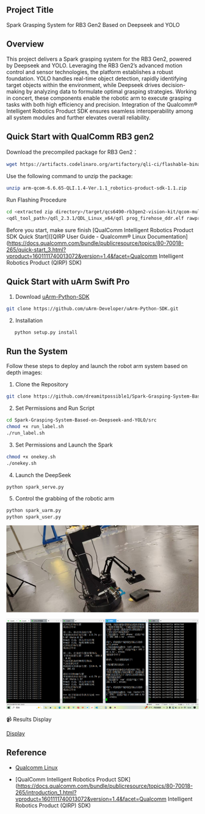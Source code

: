 ## Project Title
Spark Grasping System for RB3 Gen2 Based on Deepseek and YOLO


## Overview
This project delivers a Spark grasping system for the RB3 Gen2, powered by Deepseek and YOLO. Leveraging the RB3 Gen2’s advanced motion control and sensor technologies, the platform establishes a robust foundation. YOLO handles real-time object detection, rapidly identifying target objects within the environment, while Deepseek drives decision-making by analyzing data to formulate optimal grasping strategies. Working in concert, these components enable the robotic arm to execute grasping tasks with both high efficiency and precision. Integration of the Qualcomm® Intelligent Robotics Product SDK ensures seamless interoperability among all system modules and further elevates overall reliability.

## Quick Start with QualComm RB3 gen2
Download the precompiled package for RB3 Gen2：

```bash
wget https://artifacts.codelinaro.org/artifactory/qli-ci/flashable-binaries/qirpsdk/qcs6490-rb3gen2-vision-kit/arm-qcom-6.6.65-QLI.1.4-Ver.1.1_robotics-product-sdk-1.1.zip
```

Use the following command to unzip the package:
```bash
unzip arm-qcom-6.6.65-QLI.1.4-Ver.1.1_robotics-product-sdk-1.1.zip
```
 Run Flashing Procedure

```bash
cd <extracted zip directory>/target/qcs6490-rb3gen2-vision-kit/qcom-multimedia-image
<qdl_tool_path>/qdl_2.3.1/QDL_Linux_x64/qdl prog_firehose_ddr.elf rawprogram*.xml patch*.xml
```

Before you start, make sure finish [QualComm Intelligent Robotics Product SDK Quick Start]([QIRP User Guide - Qualcomm® Linux Documentation](https://docs.qualcomm.com/bundle/publicresource/topics/80-70018-265/quick-start_3.html?vproduct=1601111740013072&version=1.4&facet=Qualcomm Intelligent Robotics Product (QIRP) SDK)

## Quick Start with uArm Swift Pro

1. Download [uArm-Python-SDK](https://github.com/uArm-Developer/uArm-Python-SDK.git)

```bash
git clone https://github.com/uArm-Developer/uArm-Python-SDK.git
```
2. Installation
```bash
   python setup.py install
```

## Run the System
Follow these steps to deploy and launch the robot arm system based on depth images:
1. Clone the Repository
```bash
git clone https://github.com/dreamitpossible1/Spark-Grasping-System-Based-on-Deepseek-and-YOLO.git
```

2. Set Permissions and Run Script
```bash
cd Spark-Grasping-System-Based-on-Deepseek-and-YOLO/src
chmod +x run_label.sh
./run_label.sh
```

3. Set Permissions and Launch the Spark
```bash
chmod +x onekey.sh
./onekey.sh
```

4. Launch the DeepSeek
```bash
python spark_serve.py
```

5. Control the grabbing of the robotic arm
```bash
python spark_uarm.py
python spark_user.py
```

<p align="center"> <img src="https://github.com/dreamitpossible1/Spark-Grasping-System-Based-on-Deepseek-and-YOLO/blob/main/pictures/1.jpg" alt="Script Step 1" /> </p> <p align="center"> <img src="https://github.com/dreamitpossible1/Spark-Grasping-System-Based-on-Deepseek-and-YOLO/blob/main/pictures/9.png" alt="Script Step 2" /> </p>

📹 Results Display

[Display](https://vcnkc4612xpy.feishu.cn/file/EmUZbfb5Lo0DyTxsHyPc8y3dn0f?from=from_copylink)

## Reference

- [Qualcomm Linux](https://www.qualcomm.com/developer/software/qualcomm-linux)

- [QualComm Intelligent Robotics Product SDK](https://docs.qualcomm.com/bundle/publicresource/topics/80-70018-265/introduction_1.html?vproduct=1601111740013072&version=1.4&facet=Qualcomm Intelligent Robotics Product (QIRP) SDK)
